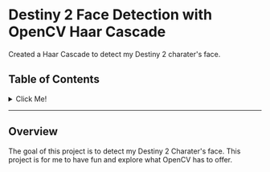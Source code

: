 # Destiny 2 Face Detection with OpenCV Haar Cascade 

Created a Haar Cascade to detect my Destiny 2 charater's face.

## Table of Contents
<details>
  <summary>Click Me!</summary>
  
- [Overview](#overview)
- [Installation](#installation)
- [Usage](#usage)
- [Fetures](#features)
- [Acknowledgments](#acknowledgments)

</details>

---

## Overview
The goal of this project is to detect my Destiny 2 Charater's face. This project is for me to have fun and explore what OpenCV has to offer.          
